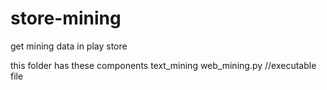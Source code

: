# store-mining
get mining data in play store

this folder has these components
text_mining
  web_mining.py //executable file
